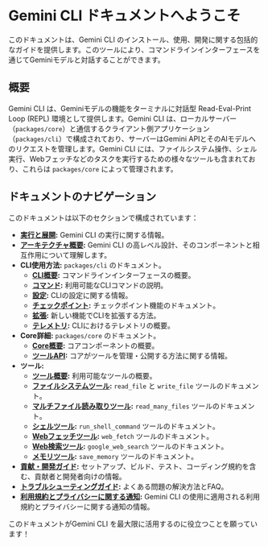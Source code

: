# Gemini CLI ドキュメントへようこそ

このドキュメントは、Gemini CLI のインストール、使用、開発に関する包括的なガイドを提供します。このツールにより、コマンドラインインターフェースを通じてGeminiモデルと対話することができます。

## 概要

Gemini CLI は、Geminiモデルの機能をターミナルに対話型 Read-Eval-Print Loop (REPL) 環境として提供します。Gemini CLI は、ローカルサーバー（`packages/core`）と通信するクライアント側アプリケーション（`packages/cli`）で構成されており、サーバーはGemini APIとそのAIモデルへのリクエストを管理します。Gemini CLI には、ファイルシステム操作、シェル実行、Webフェッチなどのタスクを実行するための様々なツールも含まれており、これらは `packages/core` によって管理されます。

## ドキュメントのナビゲーション

このドキュメントは以下のセクションで構成されています：

- **[実行と展開](./deployment.md):** Gemini CLI の実行に関する情報。
- **[アーキテクチャ概要](./architecture.md):** Gemini CLI の高レベル設計、そのコンポーネントと相互作用について理解します。
- **CLI使用方法:** `packages/cli` のドキュメント。
  - **[CLI概要](./cli/index.md):** コマンドラインインターフェースの概要。
  - **[コマンド](./cli/commands.md):** 利用可能なCLIコマンドの説明。
  - **[設定](./cli/configuration.md):** CLIの設定に関する情報。
  - **[チェックポイント](./checkpointing.md):** チェックポイント機能のドキュメント。
  - **[拡張](./extension.md):** 新しい機能でCLIを拡張する方法。
  - **[テレメトリ](./telemetry.md):** CLIにおけるテレメトリの概要。
- **Core詳細:** `packages/core` のドキュメント。
  - **[Core概要](./core/index.md):** コアコンポーネントの概要。
  - **[ツールAPI](./core/tools-api.md):** コアがツールを管理・公開する方法に関する情報。
- **ツール:**
  - **[ツール概要](./tools/index.md):** 利用可能なツールの概要。
  - **[ファイルシステムツール](./tools/file-system.md):** `read_file` と `write_file` ツールのドキュメント。
  - **[マルチファイル読み取りツール](./tools/multi-file.md):** `read_many_files` ツールのドキュメント。
  - **[シェルツール](./tools/shell.md):** `run_shell_command` ツールのドキュメント。
  - **[Webフェッチツール](./tools/web-fetch.md):** `web_fetch` ツールのドキュメント。
  - **[Web検索ツール](./tools/web-search.md):** `google_web_search` ツールのドキュメント。
  - **[メモリツール](./tools/memory.md):** `save_memory` ツールのドキュメント。
- **[貢献・開発ガイド](../CONTRIBUTING.md):** セットアップ、ビルド、テスト、コーディング規約を含む、貢献者と開発者向けの情報。
- **[トラブルシューティングガイド](./troubleshooting.md):** よくある問題の解決方法とFAQ。
- **[利用規約とプライバシーに関する通知](./tos-privacy.md):** Gemini CLI の使用に適用される利用規約とプライバシーに関する通知の情報。

このドキュメントがGemini CLI を最大限に活用するのに役立つことを願っています！